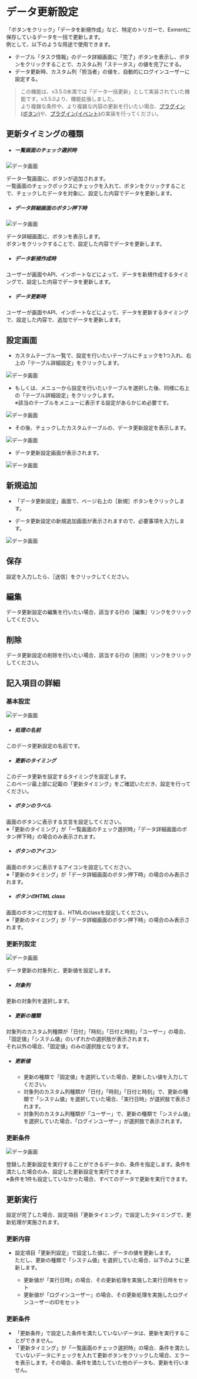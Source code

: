 # データ更新設定
「ボタンをクリック」「データを新規作成」など、特定のトリガーで、Exmentに保存しているデータを一括で更新します。  
例として、以下のような用途で使用できます。  

- テーブル「タスク情報」のデータ詳細画面に「完了」ボタンを表示し、ボタンをクリックすることで、カスタム列「ステータス」の値を完了にする。
- データ更新時、カスタム列「担当者」の値を、自動的にログインユーザーに設定する。


> この機能は、v3.5.0未満では「データ一括更新」として実装されていた機能です。v3.5.0より、機能拡張しました。  
より複雑な条件や、より複雑な内容の更新を行いたい場合、[プラグイン(ボタン)](/ja/plugin_quickstart_button)や、[プラグイン(イベント)](/ja/plugin_quickstart_event)の実装を行ってください。


## 更新タイミングの種類

- ##### 一覧画面のチェック選択時

![データ画面](img/operation/operation1.png)  

データ一覧画面に、ボタンが追加されます。  
一覧画面のチェックボックスにチェックを入れて、ボタンをクリックすることで、チェックしたデータを対象に、設定した内容でデータを更新します。

- ##### データ詳細画面のボタン押下時

![データ画面](img/operation/operation2.png)  

データ詳細画面に、ボタンを表示します。  
ボタンをクリックすることで、設定した内容でデータを更新します。

- ##### データ新規作成時
ユーザーが画面やAPI、インポートなどによって、データを新規作成するタイミングで、設定した内容でデータを更新します。

- ##### データ更新時
ユーザーが画面やAPI、インポートなどによって、データを更新するタイミングで、設定した内容で、追加でデータを更新します。



## 設定画面
- カスタムテーブル一覧で、設定を行いたいテーブルにチェックを1つ入れ、右上の「テーブル詳細設定」をクリックします。  

![データ画面](img/operation/operation3.png)  


- もしくは、メニューから設定を行いたいテーブルを選択した後、同様に右上の「テーブル詳細設定」をクリックします。  
※該当のテーブルをメニューに表示する設定があらかじめ必要です。  

![データ画面](img/operation/operation4.png)  


- その後、チェックしたカスタムテーブルの、データ更新設定を表示します。

![データ画面](img/operation/operation5.png)  


- データ更新設定画面が表示されます。

![データ画面](img/operation/operation6.png)  



## 新規追加
- 「データ更新設定」画面で、ページ右上の［新規］ボタンをクリックします。

- データ更新設定の新規追加画面が表示されますので、必要事項を入力します。

![データ画面](img/operation/operation7.png)  


## 保存
設定を入力したら、［送信］をクリックしてください。

## 編集
データ更新設定の編集を行いたい場合、該当する行の［編集］リンクをクリックしてください。  

## 削除
データ更新設定の削除を行いたい場合、該当する行の［削除］リンクをクリックしてください。  


## 記入項目の詳細


### 基本設定

![データ画面](img/operation/operation8.png)  

- ##### 処理の名前
このデータ更新設定の名前です。

- ##### 更新のタイミング
このデータ更新を設定するタイミングを設定します。  
このページ最上部に記載の「更新タイミング」をご確認いただき、設定を行ってください。

- ##### ボタンのラベル
画面のボタンに表示する文言を設定してください。  
※「更新のタイミング」が「一覧画面のチェック選択時」「データ詳細画面のボタン押下時」の場合のみ表示されます。

- ##### ボタンのアイコン
画面のボタンに表示するアイコンを設定してください。  
※「更新のタイミング」が「データ詳細画面のボタン押下時」の場合のみ表示されます。

- ##### ボタンのHTML class
画面のボタンに付加する、HTMLのclassを設定してください。  
※「更新のタイミング」が「データ詳細画面のボタン押下時」の場合のみ表示されます。


### 更新列設定

![データ画面](img/operation/operation9.png)  


データ更新の対象列と、更新値を設定します。  

- ##### 対象列
更新の対象列を選択します。  

- ##### 更新の種類
対象列のカスタム列種類が「日付」「時刻」「日付と時刻」「ユーザー」の場合、「固定値」「システム値」のいずれかの選択肢が表示されます。  
それ以外の場合、「固定値」のみの選択肢となります。

- ##### 更新値
    - 更新の種類で「固定値」を選択していた場合、更新したい値を入力してください。
    - 対象列のカスタム列種類が「日付」「時刻」「日付と時刻」で、更新の種類で「システム値」を選択していた場合、「実行日時」が選択肢で表示されます。
    - 対象列のカスタム列種類が「ユーザー」で、更新の種類で「システム値」を選択していた場合、「ログインユーザー」が選択肢で表示されます。


### 更新条件

![データ画面](img/operation/operation10.png)  

登録した更新設定を実行することができるデータの、条件を指定します。条件を満たした場合のみ、設定した更新設定を実行できます。  
※条件を1件も設定していなかった場合、すべてのデータで更新を実行できます。  



## 更新実行
設定が完了した場合、設定項目「更新タイミング」で設定したタイミングで、更新処理が実施されます。  

### 更新内容
- 設定項目「更新列設定」で設定した値に、データの値を更新します。  
ただし、更新の種類で「システム値」を選択していた場合、以下のように更新します。  

    - 更新値が「実行日時」の場合、その更新処理を実施した実行日時をセット
    - 更新値が「ログインユーザー」の場合、その更新処理を実施したログインユーザーのIDをセット
    
### 更新条件
- 「更新条件」で設定した条件を満たしていないデータは、更新を実行することができません。  
- 「更新タイミング」が「一覧画面のチェック選択時」の場合、条件を満たしていないデータにチェックを入れて更新ボタンをクリックした場合、エラーを表示します。その場合、条件を満たしていた他のデータも、更新を行いません。

